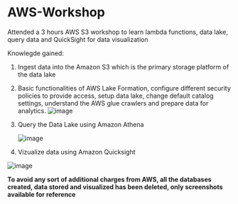 # AWS-Workshop
Attended a 3 hours AWS S3 workshop to learn lambda functions, data lake, query data and QuickSight for data visualization

Knowlegde gained:
1. Ingest data into the Amazon S3 which is the primary storage platform of the data lake
2. Basic functionalities of AWS Lake Formation, configure different security policies to provide access, setup data lake, change default catalog settings, understand the AWS glue crawlers and prepare data for analytics.
  ![image](https://github.com/SaneelTare/AWS-Workshop/assets/90349506/e645f3ef-30e3-4f4c-a3b0-f5a159b1b7cb)
  
3. Query the Data Lake using Amazon Athena

   ![image](https://github.com/SaneelTare/AWS-Workshop/assets/90349506/53b7cac4-3ebd-4d5a-80ad-ec6a6b2ef86e)

5. Vizualize data using Amazon Quicksight

![image](https://github.com/SaneelTare/AWS-Workshop/assets/90349506/0bdf95f9-ba5e-4499-b0c9-2a6d94cacab0)

**To avoid any sort of additional charges from AWS, all the databases created, data stored and visualized has been deleted, only screenshots available for reference**
